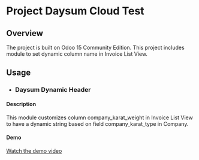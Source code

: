 # Project Daysum Cloud Test

## Overview

The project is built on Odoo 15 Community Edition. This project includes module to set dynamic column name in Invoice List View.

## Usage

- ### Daysum Dynamic Header

#### Description

This module customizes column company_karat_weight in Invoice List View to have a dynamic string based on field company_karat_type in Company.

#### Demo
[Watch the demo video](https://www.loom.com/share/5ca85a64899a423caa98af362319947e)